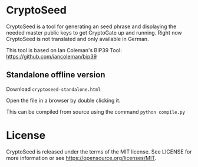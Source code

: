 # CryptoSeed

CryptoSeed is a tool for generating an seed phrase and displaying the needed master public keys to get CryptoGate up and running.
Right now CryptoSeed is not translated and only available in German.

This tool is based on Ian Coleman's BIP39 Tool: https://github.com/iancoleman/bip39

## Standalone offline version

Download `cryptoseed-standalone.html`

Open the file in a browser by double clicking it.

This can be compiled from source using the command `python compile.py`


# License

CryptoSeed is released under the terms of the MIT license. See LICENSE for
more information or see https://opensource.org/licenses/MIT.

